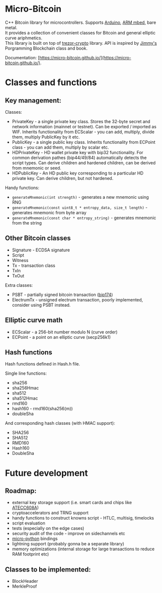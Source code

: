 # Micro-Bitcoin

C++ Bitcoin library for microcontrollers. Supports [Arduino](https://www.arduino.cc/), [ARM mbed](https://www.mbed.com/en/), bare metal.<br>
It provides a collection of convenient classes for Bitcoin and general elliptic curve ariphmetics.<br>
This library is built on top of [trezor-crypto](https://github.com/trezor/trezor-crypto) library. API is inspired by [Jimmy's](https://github.com/jimmysong/) Porgramming Blockchain class and book.

Documentation: [https://micro-bitcoin.github.io/](https://micro-bitcoin.github.io/).

# Classes and functions

## Key management:

Classes:

- PrivateKey - a single private key class. Stores the 32-byte secret and network information (mainnet or testnet). Can be exported / imported as WIF. Inherits functionality from ECScalar - you can add, multiply, divide them, multiply PublicKey by it etc.
- PublicKey - a single public key class. Inherits functionality from ECPoint class - you can add them, multiply by scalar etc.
- HDPrivateKey - HD wallet private key with bip32 functionality. For common derivation pathes (bip44/49/84) automatically detects the script types. Can derive children and hardened children, can be derived from mnemonic or seed.
- HDPublicKey - An HD public key corresponding to a particular HD private key. Can derive children, but not hardened.

Handy functions:

- `generateMnemonic(int strength)` - generates a new mnemonic using RNG
- `generateMnemonic(const uint8_t * entropy_data, size_t length)` - generates mnemonic from byte array
- `generateMnemonic(const char * entropy_string)` - generates mnemonic from the string

## Other Bitcoin classes

- Signature - ECDSA signature
- Script
- Witness
- Tx - transaction class
- TxIn
- TxOut

Extra classes:

- PSBT - partially signed bitcoin transaction ([bip174](https://github.com/bitcoin/bips/blob/master/bip-0174.mediawiki))
- ElectrumTx - unsigned electrum transaction, poorly implemented, consider using PSBT instead.

## Elliptic curve math

- ECScalar - a 256-bit number modulo N (curve order)
- ECPoint - a point on an elliptic curve (secp256k1)

## Hash functions

Hash functions defined in Hash.h file. 

Single line functions:

- sha256
- sha256Hmac
- sha512
- sha512Hmac
- rmd160
- hash160 - rmd160(sha256(m))
- doubleSha

And corresponding hash classes (with HMAC support):

- SHA256
- SHA512
- RMD160
- Hash160
- DoubleSha

# Future development

## Roadmap:

- external key storage support (i.e. smart cards and chips like [ATECC608A](https://www.microchip.com/wwwproducts/en/ATECC608A))
- cryptoaccelerators and TRNG support
- handy functions to construct knowns script - HTLC, multisig, timelocks
- script evaluation
- tests (especially on the edge cases)
- security audit of the code - improve on sidechannels etc
- [micro-python](http://micropython.org/) bindings
- lightning support (probably gonna be a separate library)
- memory optimizations (internal storage for large transactions to reduce RAM footprint etc)

## Classes to be implemented:

- BlockHeader
- MerkleProof
